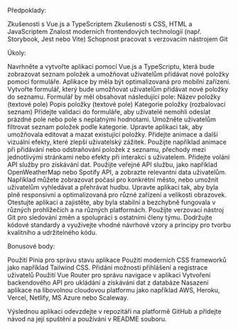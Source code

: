 Předpoklady:

Zkušenosti s Vue.js a TypeScriptem
Zkušenosti s CSS, HTML a JavaScriptem
Znalost moderních frontendových technologií (např. Storybook, Jest nebo Vite)
Schopnost pracovat s verzovacím nástrojem Git

Úkoly:

Navrhněte a vytvořte aplikaci pomocí Vue.js a TypeScriptu, která bude zobrazovat seznam položek a umožňovat uživatelům přidávat nové položky pomocí formuláře. Aplikace by měla být optimalizovaná pro mobilní zařízení.
Vytvořte formulář, který bude umožňovat uživatelům přidávat nové položky do seznamu. Formulář by měl obsahovat následující pole:
Název položky (textové pole)
Popis položky (textové pole)
Kategorie položky (rozbalovací seznam)
Přidejte validaci do formuláře, aby uživatelé nemohli odeslat prázdné pole nebo pole s neplatnými hodnotami.
Umožněte uživatelům filtrovat seznam položek podle kategorie.
Upravte aplikaci tak, aby umožňovala editovat a mazat existující položky.
Přidejte animace a další vizuální efekty, které zlepší uživatelský zážitek. Použijte například animace při přidávání nebo odstraňování položek z seznamu, přechody mezi jednotlivými stránkami nebo efekty při interakci s uživatelem.
Přidejte volání API služby pro získávání dat. Použijte veřejné API službu, jako například OpenWeatherMap nebo Spotify API, a zobrazte relevantní data uživatelům. Například můžete zobrazovat počasí pro konkrétní město, nebo umožnit uživatelům vyhledávat a přehrávat hudbu.
Upravte aplikaci tak, aby byla plně responsivní a optimalizovaná pro různé zařízení a velikosti obrazovek.
Otestujte aplikaci a zajistěte, aby byla stabilní a bezchybně fungovala v různých prohlížečích a na různých platformách.
Použijte verzovací nástroj Git pro sledování změn a spolupráci s ostatními členy týmu.
Dodržujte kódové standardy a využívejte vhodné návrhové vzory a principy pro tvorbu kvalitního a udržitelného kódu.

Bonusové body:

Použití Pinia pro správu stavu aplikace
Použití moderních CSS frameworků jako například Tailwind CSS.
Přidání možnosti přihlášení a registrace uživatelů
Použití Vue Router pro správu navigace v aplikaci
Vytvoření backendového API pro ukládání a získávání dat z databáze
Nasazení aplikace na libovolnou cloudovou platformu jako například AWS, Heroku, Vercel, Netlify, MS Azure nebo Scaleway.

Výslednou aplikaci odevzdejte v repozitáři na platformě GitHub a přidejte návod na její spuštění a používání v README souboru.
